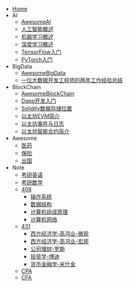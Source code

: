 + [Home](README.md)
+ AI
  + [AwesomeAI](docs/AI/AwesomeAI.md)
  + [人工智能概述](docs/AI/人工智能概述.md)
  + [机器学习概述](docs/AI/机器学习概述.md)
  + [深度学习概述](docs/AI/深度学习概述.md)
  + [TensorFlow入门](docs/AI/TensorFlow入门.md)
  + [PyTorch入门](docs/AI/PyTorch入门.md)
+ BigData
  + [AwesomeBigData](docs/BigData/AwesomeBigData.md)
  + [一位大数据开发工程师的两年工作经验总结](docs/BigData/一位大数据开发工程师的两年工作经验总结.md)
+ BlockChain
  + [AwesomeBlockChain](docs/BlockChain/AwesomeBlockChain.md)
  + [Dapp开发入门](docs/BlockChain/Dapp开发入门.md)
  + [Solidity数据存储位置](docs/BlockChain/Solidity数据存储位置.md)
  + [以太坊EVM简介](docs/BlockChain/以太坊EVM简介.md)
  + [以太坊事件与日志](docs/BlockChain/以太坊事件与日志.md)
  + [以太坊智能合约简介](docs/BlockChain/以太坊智能合约简介.md)
+ Awesome
  + [医药](docs/Awesome/医药.md)
  + [保险](docs/Awesome/保险.md)
  + [出国](docs/Awesome/出国.md)
+ Note
  + [考研英语](docs/Note/考研英语.md)
  + [考研数学](docs/Note/考研数学.md)
  + [408](docs/Note/408/README.md)
    + [操作系统](docs/Note/408/操作系统.md)
    + [数据结构](docs/Note/408/数据结构.md)
    + [计算机组成原理](docs/Note/408/计算机组成原理.md)
    + [计算机网络](docs/Note/408/计算机网络.md)
  + [431](docs/Note/431/README.md)
    + [西方经济学-高鸿业-微观](docs/Note/431/西方经济学-高鸿业-微观.md)
    + [西方经济学-高鸿业-宏观](docs/Note/431/西方经济学-高鸿业-宏观.md)
    + [公司理财-罗斯](docs/Note/431/公司理财-罗斯.md)
    + [投资学-博迪](docs/Note/431/投资学-博迪.md)
    + [货币金融学-米什金](docs/Note/431/货币金融学-米什金.md)
  + [CPA](docs/Note/CPA/README.md)
  + [CFA](docs/Note/CFA/README.md)
